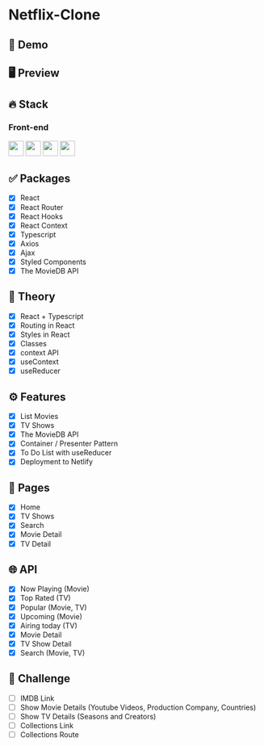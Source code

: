 # Netflix-Clone

## 🔗 Demo

## 🖥 Preview

## 🔥 Stack

### Front-end

<img height="30" src="https://img.shields.io/badge/React-black?style=for-the-badge&logo=React&logoColor=#61DAFB"/> <img height="30" src="https://img.shields.io/badge/Javascript-black?style=for-the-badge&logo=Javascript&logoColor=F7DF1E"/>
<img height="30" src="https://img.shields.io/badge/Typescript-black?style=for-the-badge&logo=Typescript&logoColor=3178C6"/>
<img height="30" src="https://img.shields.io/badge/Netlify-black?style=for-the-badge&logo=Netlify&logoColor=00C7B7"/>

## ✅ Packages

- [x] React
- [x] React Router
- [x] React Hooks
- [x] React Context
- [x] Typescript
- [x] Axios
- [x] Ajax
- [x] Styled Components
- [x] The MovieDB API

## 📖 Theory

- [x] React + Typescript
- [x] Routing in React
- [x] Styles in React
- [x] Classes
- [x] context API
- [x] useContext
- [x] useReducer

## ⚙ Features

- [x] List Movies
- [x] TV Shows
- [x] The MovieDB API
- [x] Container / Presenter Pattern
- [x] To Do List with useReducer
- [x] Deployment to Netlify

## 📑 Pages

- [x] Home
- [x] TV Shows
- [x] Search
- [x] Movie Detail
- [x] TV Detail

## 🌐 API

- [x] Now Playing (Movie)
- [x] Top Rated (TV)
- [x] Popular (Movie, TV)
- [x] Upcoming (Movie)
- [x] Airing today (TV)
- [x] Movie Detail
- [x] TV Show Detail
- [x] Search (Movie, TV)

## 💎 Challenge

- [ ] IMDB Link
- [ ] Show Movie Details (Youtube Videos, Production Company, Countries)
- [ ] Show TV Details (Seasons and Creators)
- [ ] Collections Link
- [ ] Collections Route
